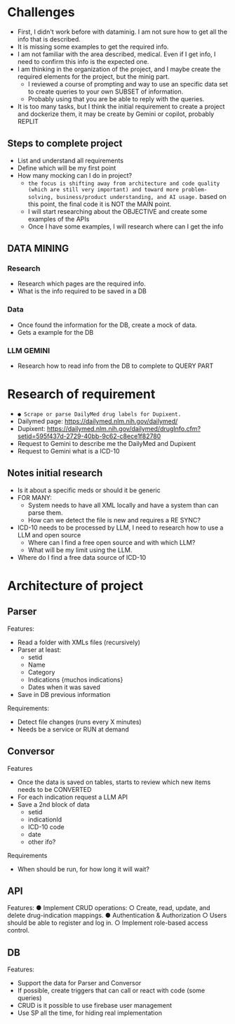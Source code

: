 # Challenges
* First, I didn't work before with dataminig. I am not sure how to get all the info that is described.
* It is missing some examples to get the required info.
* I am not familiar with the area described, medical. Even if I get info, I need to confirm this info is the expected one.
* I am thinking in the organization of the project, and I maybe create the required elements for the project, but the minig part.
  * I reviewed a course of prompting and way to use an specific data set to create queries to your own SUBSET of information.
  * Probably using that you are be able to reply with the queries.
* It is too many tasks, but I think the initial requirement to create a project and dockerize them, it may be create by Gemini or copilot, probably REPLIT

## Steps to complete project
* List and understand all requirements
* Define which will be my first point
* How many mocking can I do in project?
  * `the focus is shifting away from architecture and code quality (which are still very important) and toward more problem-solving, business/product understanding, and AI usage.` based on this point, the final code it is NOT the MAIN point.
  * I will start researching about the OBJECTIVE and create some examples of the APIs
  * Once I have some examples, I will research where can I get the info


## DATA MINING
### Research
* Research which pages are the required info.
* What is the info required to be saved in a DB

### Data
* Once found the information for the DB, create a mock of data.
* Gets a example for the DB

### LLM GEMINI
* Research how to read info from the DB to complete to QUERY PART

# Research of requirement
* `● Scrape or parse DailyMed drug labels for Dupixent.`
* Dailymed page: https://dailymed.nlm.nih.gov/dailymed/
* Dupixent: https://dailymed.nlm.nih.gov/dailymed/drugInfo.cfm?setid=595f437d-2729-40bb-9c62-c8ece1f82780
* Request to Gemini to describe me the DailyMed and Dupixent
* Request to Gemini what is a ICD-10

## Notes initial research
* Is it about a specific meds or should it be generic
* FOR MANY:
  * System needs to have all XML locally and have a system than can parse them.
  * How can we detect the file is new and requires a RE SYNC?
* ICD-10 needs to be processed by LLM, I need to research how to use a LLM and open source
  * Where can I find a free open source and with which LLM?
  * What will be my limit using the LLM.
* Where do I find a free data source of ICD-10

# Architecture of project
## Parser 
Features:
* Read a folder with XMLs files (recursively)
* Parser at least:
  * setid
  * Name
  * Category
  * Indications {muchos indications}
  * Dates when it was saved
* Save in DB previous information

Requirements:
* Detect file changes (runs every X minutes)
* Needs be a service or RUN at demand

## Conversor
Features
* Once the data is saved on tables, starts to review which new items needs to be CONVERTED
* For each indication request a LLM API
* Save a 2nd block of data
  * setid
  * indicationId
  * ICD-10 code
  * date
  * other ifo?

Requirements
* When should be run, for how long it will wait?

## API
Features:
● Implement CRUD operations:
  ○ Create, read, update, and delete drug-indication mappings.
● Authentication & Authorization
  ○ Users should be able to register and log in.
  ○ Implement role-based access control.

## DB
Features:
* Support the data for Parser and Conversor
* If possible, create triggers that can call or react with code (some queries)
* CRUD is it possible to use firebase user management
* Use SP all the time, for hiding real implementation
